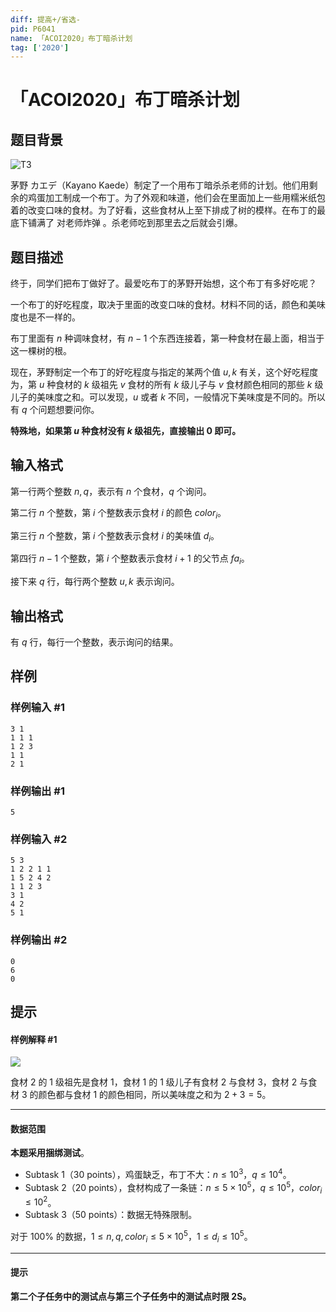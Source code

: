 ```yaml
---
diff: 提高+/省选-
pid: P6041
name: 「ACOI2020」布丁暗杀计划
tag: ['2020']
---
```

# 「ACOI2020」布丁暗杀计划
## 题目背景

![T3](https://s2.ax1x.com/2020/01/12/lopanO.png)

茅野 カエデ（Kayano Kaede）制定了一个用布丁暗杀杀老师的计划。他们用剩余的鸡蛋加工制成一个布丁。为了外观和味道，他们会在里面加上一些用糯米纸包着的改变口味的食材。为了好看，这些食材从上至下排成了树的模样。在布丁的最底下铺满了 对老师炸弹 。杀老师吃到那里去之后就会引爆。
## 题目描述

终于，同学们把布丁做好了。最爱吃布丁的茅野开始想，这个布丁有多好吃呢？

一个布丁的好吃程度，取决于里面的改变口味的食材。材料不同的话，颜色和美味度也是不一样的。

布丁里面有 $n$ 种调味食材，有 $n-1$ 个东西连接着，第一种食材在最上面，相当于这一棵树的根。

现在，茅野制定一个布丁的好吃程度与指定的某两个值 $u,k$ 有关，这个好吃程度为，第 $u$ 种食材的 $k$ 级祖先 $v$ 食材的所有 $k$ 级儿子与 $v$ 食材颜色相同的那些 $k$ 级儿子的美味度之和。可以发现，$u$ 或者 $k$ 不同，一般情况下美味度是不同的。所以有 $q$ 个问题想要问你。

**特殊地，如果第 $u$ 种食材没有 $k$ 级祖先，直接输出 $0$ 即可。**
## 输入格式

第一行两个整数 $n,q$，表示有 $n$ 个食材，$q$ 个询问。

第二行 $n$ 个整数，第 $i$ 个整数表示食材 $i$ 的颜色 $color_i$。

第三行 $n$ 个整数，第 $i$ 个整数表示食材 $i$ 的美味值 $d_i$。

第四行 $n-1$ 个整数，第 $i$ 个整数表示食材 $i+1$ 的父节点 $fa_i$。

接下来 $q$ 行，每行两个整数 $u,k$ 表示询问。


## 输出格式

有 $q$ 行，每行一个整数，表示询问的结果。
## 样例

### 样例输入 #1
```
3 1
1 1 1
1 2 3
1 1
2 1

```
### 样例输出 #1
```
5
```
### 样例输入 #2
```
5 3
1 2 2 1 1
1 5 2 4 2
1 1 2 3
3 1
4 2
5 1

```
### 样例输出 #2
```
0
6
0
```
## 提示

#### 样例解释 #1
![](https://cdn.luogu.com.cn/upload/image_hosting/ap9imym3.png)

食材 $2$ 的 $1$ 级祖先是食材 $1$，食材 $1$ 的 $1$ 级儿子有食材 $2$ 与食材 $3$，食材 $2$ 与食材 $3$ 的颜色都与食材 $1$ 的颜色相同，所以美味度之和为 $2+3=5$。

------------
#### 数据范围
**本题采用捆绑测试**。

- Subtask 1（30 points），鸡蛋缺乏，布丁不大：$n \leq 10^3$，$q \leq 10^4$。
- Subtask 2（20 points），食材构成了一条链：$n \leq 5 \times 10^5$，$q \leq 10^5$，$color_i \leq 10^2$。     
- Subtask 3（50 points）：数据无特殊限制。 


对于 $100\%$ 的数据，$1 \leq n,q,color_i \leq 5 \times 10^5$，$1 \leq d_i \leq 10^5$。

------------
#### 提示

**第二个子任务中的测试点与第三个子任务中的测试点时限 2S。**
